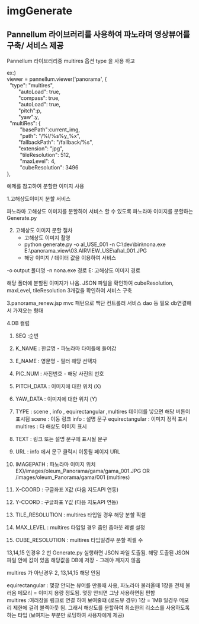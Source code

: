 # imgGenerate

## Pannellum 라이브러리를 사용하여 파노라며 영상뷰어를 구축/ 서비스 제공

Pannellum 라이브러리중
multires 옵션 type 을 사용 하고

ex:)<br>
viewer = pannellum.viewer('panorama', { <br>
    &nbsp;&nbsp;"type": "multires",<br>
	&nbsp;&nbsp;&nbsp;&nbsp;&nbsp;&nbsp;&nbsp;&nbsp;"autoLoad": true,<br>
	&nbsp;&nbsp;&nbsp;&nbsp;&nbsp;&nbsp;&nbsp;&nbsp;"compass": true,<br>
	&nbsp;&nbsp;&nbsp;&nbsp;&nbsp;&nbsp;&nbsp;&nbsp;"autoLoad": true,<br>
	&nbsp;&nbsp;&nbsp;&nbsp;&nbsp;&nbsp;&nbsp;&nbsp;"pitch":p,<br>
	&nbsp;&nbsp;&nbsp;&nbsp;&nbsp;&nbsp;&nbsp;&nbsp;"yaw":y,<br>
    &nbsp;&nbsp;"multiRes": {<br>
       &nbsp;&nbsp;&nbsp;&nbsp; &nbsp;&nbsp;&nbsp;&nbsp;"basePath":current_img,<br>
       &nbsp;&nbsp;&nbsp;&nbsp; &nbsp;&nbsp;&nbsp;&nbsp;"path": "/%l/%s%y_%x",<br>
        &nbsp;&nbsp;&nbsp;&nbsp;&nbsp;&nbsp;&nbsp;&nbsp;"fallbackPath": "/fallback/%s",<br>
        &nbsp;&nbsp;&nbsp;&nbsp;&nbsp;&nbsp;&nbsp;&nbsp;"extension": "jpg",<br>
       &nbsp;&nbsp;&nbsp;&nbsp; &nbsp;&nbsp;&nbsp;&nbsp;"tileResolution": 512,<br>
       &nbsp;&nbsp;&nbsp;&nbsp; &nbsp;&nbsp;&nbsp;&nbsp;"maxLevel": 4,<br>
       &nbsp;&nbsp;&nbsp;&nbsp; &nbsp;&nbsp;&nbsp;&nbsp;"cubeResolution": 3496<br>
    }, <br>
    
예제를 참고하여 분할한 이미지 사용


1.고해상도이미지 분할 서비스

파노라마 고해상도 이미지를 분할하여 서비스 할 수 있도록 
파노라마 이미지를 분할하는 Generate.py 

2. 고해상도 이미지 분할 절차
   - 고해상도 이미지 촬영
   - python generate.py -o al_USE_001 -n C:\dev\bin\nona.exe E:\panorama_view\03.AIRVIEW_USE\al\al_001.JPG
   - 해당 이미지 / 데이터 값을 이용하여 서비스

-o output 폴더명
-n nona.exe 경로
E: 고해상도 이미지 경로

해당 폴더에 분할된 이미지가 나옴.  JSON 파일을 확인하여 cubeResolution, maxLevel, tileResolution 3개값을 확인하여 
서비스 구축


3.panorama_renew.jsp
 mvc 패턴으로 백단 컨트롤러 서비스 dao 등 필요  db연결해서 가져오는 형태  
 
4.DB 컬럼
 1. SEQ :순번
 2. K_NAME : 한글명 - 파노라마 타이틀에 들어감
 3. E_NAME : 영문명 - 필터 해당 선택자
 4. PIC_NUM : 사진번호 - 해당 사진의 번호 
 5. PITCH_DATA : 이미지에 대한 위치 (X)
 6. YAW_DATA : 이미지에 대한 위치 (Y)
 7. TYPE : scene , info , equirectangular ,multires 데이터를 넣으면  해당 버튼이 표시됨
   scene : 이동 링크
   info  : 설명 문구
   equirectangular : 이미지 정적 표시
   multires : 다 해상도 이미지 표시
   
 8. TEXT : 링크 또는 설명 문구에 표시될 문구
 9. URL : info 에서 문구 클릭시 이동될 페이지 URL
 10. IMAGEPATH : 파노라마 이미지 위치 EX)/images/oleum_Panorama/gama/gama_001.JPG  OR /images/oleum_Panorama/gama/001   (multires)
 11. X-COORD : 구글좌표 X값  (다음 지도API 연동)
 12. Y-COORD : 구글좌표 Y값  (다음 지도API 연동)
 13. TILE_RESOLUTION : multires 타입일 경우 해당 분할 픽셀
 14. MAX_LEVEL : multires 타입일 경우 줌인 줌아웃 레벨 설정
 15. CUBE_RESOLUTION : multires 타입일경우 분할 픽셀 수

13,14,15 인경우 2 번 Generate.py  실행하면 JSON 파일 도출됨. 해당 도출된 JSON 파일 안에 값이 있음 해당값을 DB에 저장 - 그래야 깨지지 않음<br>

multires 가 아닌경우 2, 13,14,15 해당 안됨<br>

equirectangular  : 몇장 안되는 뷰어를 만들때 사용,  파노라마 불러올때 1장을 전체 불러옴  메모리 = 이미지 용량 정도됨.  몇장 안되면 그냥 사용하면됨 편함<br>
multires  :여러장을 링크로 연결 하여 보여줄떄 (로드뷰 경우) 1장 = 1MB 일경우 메모리 제한에 걸려 블렉아웃 됨. 그래서 해상도를 분할하여 최소한의 리소스를 사용하도록 하는 타입 (보여지는 부분만 로딩하여 사용자에게 제공)
   
 
 
